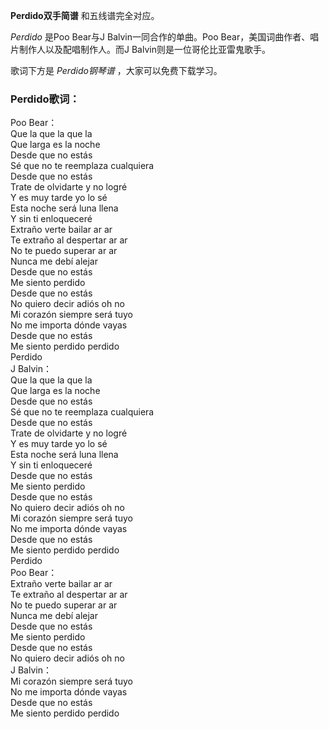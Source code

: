 

**Perdido双手简谱** 和五线谱完全对应。

_Perdido_ 是Poo Bear与J Balvin一同合作的单曲。Poo Bear，美国词曲作者、唱片制作人以及配唱制作人。而J
Balvin则是一位哥伦比亚雷鬼歌手。

歌词下方是 _Perdido钢琴谱_ ，大家可以免费下载学习。

### Perdido歌词：

Poo Bear：  
Que la que la que la  
Que larga es la noche  
Desde que no estás  
Sé que no te reemplaza cualquiera  
Desde que no estás  
Trate de olvidarte y no logré  
Y es muy tarde yo lo sé  
Esta noche será luna llena  
Y sin ti enloqueceré  
Extraño verte bailar ar ar  
Te extraño al despertar ar ar  
No te puedo superar ar ar  
Nunca me debí alejar  
Desde que no estás  
Me siento perdido  
Desde que no estás  
No quiero decir adiós oh no  
Mi corazón siempre será tuyo  
No me importa dónde vayas  
Desde que no estás  
Me siento perdido perdido  
Perdido  
J Balvin：  
Que la que la que la  
Que larga es la noche  
Desde que no estás  
Sé que no te reemplaza cualquiera  
Desde que no estás  
Trate de olvidarte y no logré  
Y es muy tarde yo lo sé  
Esta noche será luna llena  
Y sin ti enloqueceré  
Desde que no estás  
Me siento perdido  
Desde que no estás  
No quiero decir adiós oh no  
Mi corazón siempre será tuyo  
No me importa dónde vayas  
Desde que no estás  
Me siento perdido perdido  
Perdido  
Poo Bear：  
Extraño verte bailar ar ar  
Te extraño al despertar ar ar  
No te puedo superar ar ar  
Nunca me debí alejar  
Desde que no estás  
Me siento perdido  
Desde que no estás  
No quiero decir adiós oh no  
J Balvin：  
Mi corazón siempre será tuyo  
No me importa dónde vayas  
Desde que no estás  
Me siento perdido perdido

